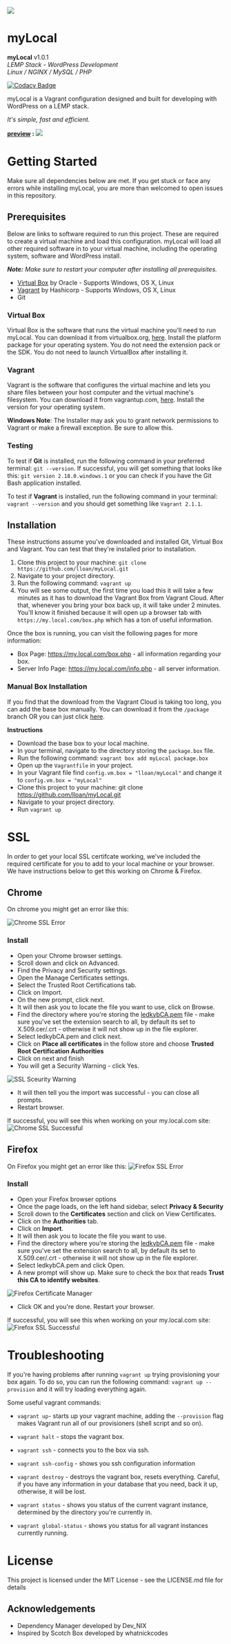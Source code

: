 ![](https://raw.githubusercontent.com/lloan/myLocal/images/div.png)
# **myLocal**

**myLocal** v1.0.1                              
*LEMP Stack - WordPress Development*                             
*Linux / NGINX / MySQL / PHP*


[![Codacy Badge](https://api.codacy.com/project/badge/Grade/3422a613d7e44942b7da7290a77169dc)](https://www.codacy.com/app/lloanalas/myLocal?utm_source=github.com&amp;utm_medium=referral&amp;utm_content=lloan/myLocal&amp;utm_campaign=Badge_Grade)

myLocal is a Vagrant configuration designed and built for developing with WordPress on a LEMP stack. 

*It's simple, fast and efficient.*

**[preview](https://raw.githubusercontent.com/lloan/myLocal/images/box_preview.png) :**
![](https://raw.githubusercontent.com/lloan/myLocal/images/box_preview.png)

# **Getting Started**
Make sure all dependencies below are met. If you get stuck or face any errors while installing myLocal, you are more than welcomed to open issues in this repository. 

## **Prerequisites**
Below are links to software required to run this project. These are required to create a virtual machine and load this configuration. myLocal will load all other required software in to your virtual machine, including the operating system, software and WordPress install.  

***Note:*** *Make sure to restart your computer after installing all prerequisites.*
- [Virtual Box](https://www.virtualbox.org/wiki/Downloads) by Oracle - Supports Windows, OS X, Linux
- [Vagrant](https://www.vagrantup.com/downloads.html) by Hashicorp - Supports Windows, OS X, Linux
- Git   

### **Virtual Box** 
Virtual Box is the software that runs the virtual machine you'll need to run myLocal. You can download it from virtualbox.org, [here](https://www.virtualbox.org/wiki/Downloads). Install the platform package for your operating system.  You do not need the extension pack or the SDK. You do not need to launch VirtualBox after installing it.

### **Vagrant**
 Vagrant is the software that configures the virtual machine and lets you share files between your host computer and the virtual machine's filesystem.  You can download it from vagrantup.com, [here](https://www.vagrantup.com/downloads.html). Install the version for your operating system.

**Windows Note**: The Installer may ask you to grant network permissions to Vagrant or make a firewall exception. Be sure to allow this.

### **Testing**
To test if **Git** is installed, run the following command in your preferred terminal: `git --version`. If successful, you will get something that looks like this: `git version 2.18.0.windows.1` or you can check if you have the Git Bash application installed. 

To test if **Vagrant** is installed, run the following command in your terminal: `vagrant --version` and you should get something like `Vagrant 2.1.1`.

## **Installation**
These instructions assume you've downloaded and installed Git, Virtual Box and Vagrant. You can test that they're installed prior to installation.

1. Clone this project to your machine: `git clone https://github.com/lloan/myLocal.git` 
2. Navigate to your project directory.
3. Run the following command: `vagrant up`
4. You will see some output, the first time you load this it will take a few minutes as it has to download the Vagrant Box from Vagrant Cloud. After that, whenever you bring your box back up, it will take under 2 minutes. You'll know it finished because it will open up a browser tab with `https://my.local.com/box.php` which has a ton of useful information. 

Once the box is running, you can visit the following pages for more information:
- Box Page: https://my.local.com/box.php - all information regarding your box.
- Server Info Page: https://my.local.com/info.php - all server information.

### **Manual Box Installation**
If you find that the download from the Vagrant Cloud is taking too long, you can add the base box manually. You can download it from the `/package` branch OR you can just click [here](https://github.com/lloan/myLocal/raw/package/package.box).

**Instructions**

- Download the base box to your local machine.
- In your terminal, navigate to the directory storing the `package.box` file.
- Run the following command: `vagrant box add myLocal package.box` 
- Open up the `Vagrantfile` in your project.
- In your Vagrant file find `config.vm.box = "lloan/myLocal"` and change it to `config.vm.box = "myLocal"`
- Clone this project to your machine: git clone https://github.com/lloan/myLocal.git
- Navigate to your project directory.
- Run `vagrant up` 

# **SSL**
In order to get your local SSL certifcate working, we've included the required certificate for you to add to your local machine or your browser. We have instructions below to get this working on Chrome & Firefox. 
 
## **Chrome**
On chrome you might get an error like this: 

![Chrome SSL Error](https://raw.githubusercontent.com/lloan/myLocal/images/not-secure-chrome.png)

### **Install**

- Open your Chrome browser settings.
- Scroll down and click on Advanced.
- Find the Privacy and Security settings.
- Open the Manage Certificates settings.
- Select the Trusted Root Certifications tab.
- Click on Import.
- On the new prompt, click next.
- It will then ask you to locate the file you want to use, click on Browse.
- Find the directory where you're storing the [ledkybCA.pem](https://raw.githubusercontent.com/lloan/myLocal/master/ssl/ledkybCA.pem) file - make sure you've set the extension search to all, by default its set to X.509.cer/.crt - otherwise it will not show up in the file explorer.
- Select ledkybCA.pem and click next.
- Click on **Place all certificates** in the follow store and choose **Trusted Root Certification Authorities**
- Click on next and finish
- You will get a Security Warning - click Yes.

 ![SSL Sceurity Warning](https://raw.githubusercontent.com/lloan/myLocal/images/security-warning.png)
- It will then tell  you the import was successful - you can close all prompts.
- Restart browser.

If successful, you will see this when working on your my.local.com site: 
 ![Chrome SSL Successful](https://raw.githubusercontent.com/lloan/myLocal/images/chrome-ssl-successful.png)

## **Firefox** 
On Firefox you might get an error like this: 
![Firefox SSL Error](https://raw.githubusercontent.com/lloan/myLocal/images/not-secure-firefox.png)

### **Install**

- Open your Firefox browser options
- Once the page loads, on the left hand sidebar, select **Privacy & Security**
- Scroll down to the **Certificates** section and click on View Certificates.
- Click on the **Authorities** tab.
- Click on **Import**.
- It will then ask you to locate the file you want to use.
- Find the directory where you're storing the [ledkybCA.pem](https://raw.githubusercontent.com/lloan/myLocal/master/ssl/ledkybCA.pem) file - make sure you've set the extension search to all, by default its set to X.509.cer/.crt - otherwise it will not show up in the file explorer.
- Select ledkybCA.pem and click Open. 
- A new prompt will show up. Make sure to check the box that reads **Trust this CA to identify websites**. 

![Firefox Certificate Manager](https://raw.githubusercontent.com/lloan/myLocal/images/certificate-manager-firefox.png) 

- Click OK and you're done. Restart your browser.

If successful, you will see this when working on your my.local.com site: 
 ![Firefox SSL Successful](https://raw.githubusercontent.com/lloan/myLocal/images/firefox-ssl-successful.png)
# **Troubleshooting**

If you're having problems after running `vagrant up` trying provisioning your box again. To do so, you can run the following command: `vagrant up --provision` and it will try loading everything again.

Some useful vagrant commands:
- `vagrant up`- starts up your vagrant machine, adding the `--provision` flag makes Vagrant run all of our provisioners (shell script and so on). 

- `vagrant halt` - stops the vagrant box.

- `vagrant ssh` - connects you to the box via ssh.

- `vagrant ssh-config` - shows you ssh configuration information

- `vagrant destroy` - destroys the vagrant box, resets everything. Careful, if you have any information in your database that you need, back it up, otherwise, it will be lost. 

- `vagrant status` - shows you status of the current vagrant instance, determined by the directory you're currently in.

- `vagrant global-status` - shows you status for all vagrant instances currently running.



# **License**
This project is licensed under the MIT License - see the LICENSE.md file for details

## **Acknowledgements** 
- Dependency Manager developed by Dev_NIX
- Inspired by Scotch Box developed by whatnickcodes